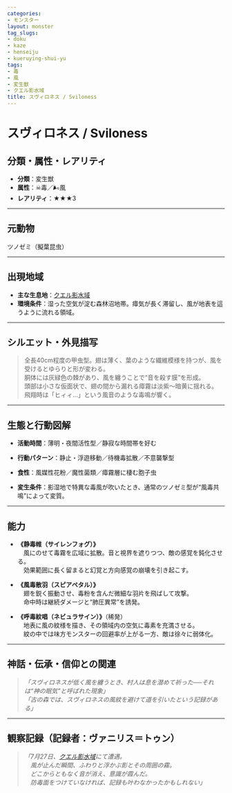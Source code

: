 ```yaml
---
categories:
- モンスター
layout: monster
tag_slugs:
- doku
- kaze
- henseiju
- kueruying-shui-yu
tags:
- 毒
- 風
- 変生獣
- クエル影水域
title: スヴィロネス / Sviloness
---
```


# スヴィロネス / Sviloness

## 分類・属性・レアリティ

* **分類**：変生獣  
* **属性**：☠毒／🌬風  
* **レアリティ**：★★★3

---

## 元動物

ツノゼミ（擬葉昆虫）

---

## 出現地域

* **主な生息地**：[クエル影水域](../place/kuel_shadepool.md)  
* **環境条件**：湿った空気が淀む森林沼地帯。瘴気が長く滞留し、風が地表を這うように流れる領域。

---

## シルエット・外見描写

> 全長40cm程度の甲虫型。翅は薄く、葉のような繊維模様を持つが、風を受けるとゆらりと形が変わる。  
> 胴体には灰緑色の棘があり、風を纏うことで“音を殺す膜”を形成。  
> 頭部は小さな仮面状で、翅の間から漏れる瘴霧は淡紫～暗黄に揺れる。  
> 飛翔時は「ヒィィ…」という風音のような毒鳴が響く。

---

## 生態と行動図解

* **活動時間**：薄明・夜間活性型／静寂な時間帯を好む  
* **行動パターン**：静止・浮遊移動／待機毒拡散／不意襲撃型  
* **食性**：風媒性花粉／魔性菌類／瘴霧層に棲む胞子虫

* **変生条件**：影湿地で特異な毒風が吹いたとき、通常のツノゼミ型が“風毒共鳴”によって変質。

---

## 能力

* **《静毒帷（サイレンフォグ）》**  
　風にのせて毒霧を広域に拡散。音と視界を遮りつつ、敵の感覚を鈍化させる。  
　効果範囲に長く留まると幻覚と方向感覚の崩壊を引き起こす。

* **《風毒散羽（スピアペタル）》**  
　翅を鋭く振動させ、毒粉を含んだ微細な羽片を飛ばして攻撃。  
　命中時は継続ダメージと“肺圧異常”を誘発。

* **《呼毒紋唱（ネビュラサイン）》**（稀発）  
　地表に風の紋様を描き、その領域内の空気に毒素を充満させる。  
　紋の中では味方モンスターの回避率が上がる一方、敵は徐々に弱体化。

---

## 神話・伝承・信仰との関連

> *「スヴィロネスが低く風を纏うとき、村人は息を潜めて祈った──それは“神の眠気”と呼ばれた現象」*  
> *「古の森では、スヴィロネスの風紋を避けて道を引いたという記録がある」*

---

## 観察記録（記録者：ヴァニリス＝トゥン）

> *「7月27日、[クエル影水域](../place/kuel_shadepool.md)にて遭遇。  
　風が止んだ瞬間、ふわりと浮かぶ影とその周囲の霧。  
　どこからともなく音が消え、意識が霞んだ。  
　防毒面をつけていなければ、記録も叶わなかったかもしれない」*